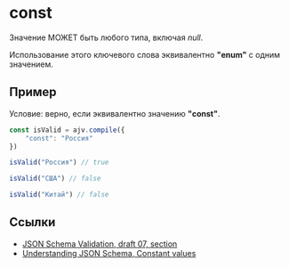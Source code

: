 # const
Значение МОЖЕТ быть любого типа, включая *null*.

Использование этого ключевого слова эквивалентно **"enum"** с одним значением.

## Пример
Условие: верно, если эквивалентно значению **"const"**.

```js
const isValid = ajv.compile({
    "const": "Россия"
})
```

```js
isValid("Россия") // true
```

```js
isValid("США") // false
```

```js
isValid("Китай") // false
```

## Ссылки
- [JSON Schema Validation, draft 07, section ]()
- [Understanding JSON Schema, Constant values](https://json-schema.org/understanding-json-schema/reference/generic.html#constant-values)
